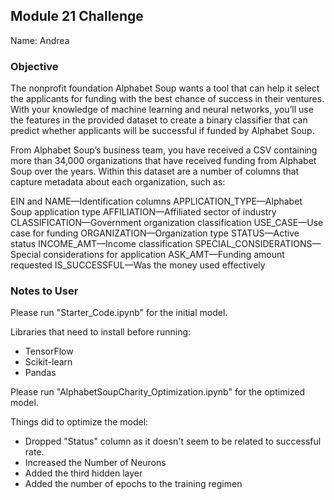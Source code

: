 ## Module 21 Challenge

Name: Andrea

### Objective
The nonprofit foundation Alphabet Soup wants a tool that can help it select the applicants for funding with the best chance of success in their ventures. With your knowledge of machine learning and neural networks, you’ll use the features in the provided dataset to create a binary classifier that can predict whether applicants will be successful if funded by Alphabet Soup.

From Alphabet Soup’s business team, you have received a CSV containing more than 34,000 organizations that have received funding from Alphabet Soup over the years. Within this dataset are a number of columns that capture metadata about each organization, such as:

EIN and NAME—Identification columns
APPLICATION_TYPE—Alphabet Soup application type
AFFILIATION—Affiliated sector of industry
CLASSIFICATION—Government organization classification
USE_CASE—Use case for funding
ORGANIZATION—Organization type
STATUS—Active status
INCOME_AMT—Income classification
SPECIAL_CONSIDERATIONS—Special considerations for application
ASK_AMT—Funding amount requested
IS_SUCCESSFUL—Was the money used effectively

### Notes to User
Please run "Starter_Code.ipynb" for the initial model. 

Libraries that need to install before running:
- TensorFlow
- Scikit-learn
- Pandas

Please run "AlphabetSoupCharity_Optimization.ipynb" for the optimized model. 

Things did to optimize the model:
- Dropped "Status" column as it doesn't seem to be related to successful rate.
- Increased the Number of Neurons
- Added the third hidden layer
- Added the number of epochs to the training regimen

